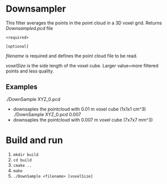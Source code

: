 # Downsampler
This filter averages the points in the point cloud in a 3D voxel grid.
Returns _Downsampled.pcd_ file

`<required>`

`[optional]`

*filename* is required and defines the point cloud file to be read. 

*voxelSize* is the side length of the voxel cube. Larger value=more filtered points and less quality.

## Examples
./DownSample XYZ_0.pcd
  - downsaples the pointcloud with 0.01 m voxel cube (1x1x1 cm^3)
./DownSample XYZ_0.pcd 0.007
  - downsaples the pointcloud with 0.007 m voxel cube (7x7x7 mm^3)

# Build and run
1. `mkdir build`
2. `cd build`
3. `cmake ..`
4. `make`
5. `./DownSample <filename> [voxelSize]`
